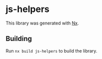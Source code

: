 # js-helpers

This library was generated with [Nx](https://nx.dev).

## Building

Run `nx build js-helpers` to build the library.
